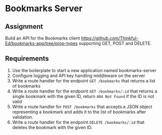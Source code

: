 # Bookmarks Server

## Assignment

Build an API for the Bookmarks client <https://github.com/Thinkful-Ed/bookmarks-app/tree/prop-types>
supporting GET, POST and DELETE.


## Requirements

1. Use the boilerplate to start a new application named bookmarks-server
2. Configure logging and API key handling middleware on the server
3. Write a route handler for the endpoint `GET /bookmarks` that returns a list of bookmarks
4. Write a route handler for the endpoint `GET /bookmarks/:id` that returns a single bookmark with the given ID, return `404 Not Found` if the ID is not valid
5. Write a route handler for `POST /bookmarks` that accepts a JSON object representing a bookmark and adds it to the list of bookmarks after validation.
6. Write a route handler for the endpoint `DELETE /bookmarks/:id` that deletes the bookmark with the given ID.
